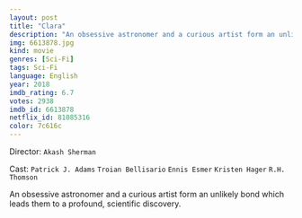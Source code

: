 ```yaml
---
layout: post
title: "Clara"
description: "An obsessive astronomer and a curious artist form an unlikely bond which leads them to a profound, scientific discovery..."
img: 6613878.jpg
kind: movie
genres: [Sci-Fi]
tags: Sci-Fi 
language: English
year: 2018
imdb_rating: 6.7
votes: 2938
imdb_id: 6613878
netflix_id: 81085316
color: 7c616c
---
```

Director: `Akash Sherman`  

Cast: `Patrick J. Adams` `Troian Bellisario` `Ennis Esmer` `Kristen Hager` `R.H. Thomson` 

An obsessive astronomer and a curious artist form an unlikely bond which leads them to a profound, scientific discovery.